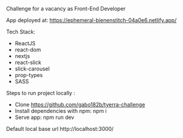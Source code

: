 Challenge for a vacancy as Front-End Developer

App deployed at:
https://ephemeral-bienenstitch-04a0e6.netlify.app/

Tech Stack:

- ReactJS
- react-dom
- nextjs
- react-slick
- slick-carousel
- prop-types
- SASS

Steps to run project locally :

- Clone https://github.com/gabo182b/tyerra-challenge
- Install dependencies with npm: 
    npm i
- Serve app: 
    npm run dev

Default local base url http://localhost:3000/